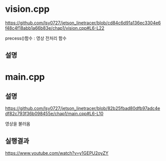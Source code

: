 # vision.cpp

https://github.com/lsy0727/jetson_linetracer/blob/cd84c6d91a136ec3304e6f48c4f18abb1a66b83e/chap1/vision.cpp#L6-L22

precess()함수 : 영상 전처리 함수

## 설명



# main.cpp

## 설명

https://github.com/lsy0727/jetson_linetracer/blob/82b25fbad80dfb97adc4edf82c793f36b098455e/chap1/main.cpp#L6-L10

영상을 불러옴

## 실행결과

https://www.youtube.com/watch?v=y1GEPU2oyZY
